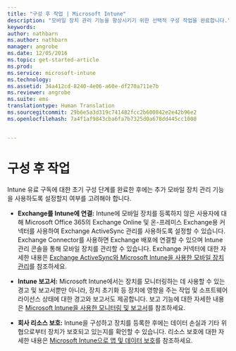 ```yaml
---
title: "구성 후 작업 | Microsoft Intune"
description: "모바일 장치 관리 기능을 향상시키기 위한 선택적 구성 작업을 완료합니다."
keywords: 
author: nathbarn
ms.author: nathbarn
manager: angrobe
ms.date: 12/05/2016
ms.topic: get-started-article
ms.prod: 
ms.service: microsoft-intune
ms.technology: 
ms.assetid: 34a412cd-8240-4e06-a60e-df270a711e7b
ms.reviewer: angrobe
ms.suite: ems
translationtype: Human Translation
ms.sourcegitcommit: 29b6e5a3d319c741482fcc2b600842e2e42b96e2
ms.openlocfilehash: 7a4f1af9843cba6fa7b7325d0a678dd445cc1000


---
```


# <a name="post-configuration-tasks"></a>구성 후 작업
Intune 유료 구독에 대한 초기 구성 단계를 완료한 후에는 추가 모바일 장치 관리 기능을 사용하도록 설정할지 여부를 고려해야 합니다.

-   **Exchange를 Intune에 연결:** Intune에 모바일 장치를 등록하지 않은 사용자에 대해 Microsoft Office 365의 Exchange Online 및 온-프레미스 Exchange용 커넥터를 사용하여 Exchange ActiveSync 관리를 사용하도록 설정할 수 있습니다. Exchange Connector를 사용하면 Exchange 배포에 연결할 수 있으며 Intune 관리 콘솔을 통해 모바일 장치를 관리할 수 있습니다. Exchange 커넥터에 대한 자세한 내용은 [Exchange ActiveSync와 Microsoft Intune을 사용한 모바일 장치 관리](/intune/deploy-use/mobile-device-management-with-exchange-activesync-and-microsoft-intune)를 참조하세요.

-   **Intune 보고서:** Microsoft Intune에서는 장치를 모니터링하는 데 사용할 수 있는 경고 및 보고서뿐만 아니라, 장치 초기화 등 장치에 영향을 주는 작업 및 소프트웨어 라이선스 상태에 대한 경고와 보고서도 제공합니다.  보고 기능에 대한 자세한 내용은 [Microsoft Intune을 사용한 모니터링 및 보고서](/intune/deploy-use/monitoring-and-reports-with-microsoft-intune)를 참조하세요.

-   **회사 리소스 보호:** Intune을 구성하고 장치를 등록한 후에는 데이터 손실과 기타 위협으로부터 장치가 보호되고 있는지를 확인할 수 있습니다. 리소스 보호에 대한 자세한 내용은 [Microsoft Intune으로 앱 및 데이터 보호](/Intune/deploy-use/protect-apps-and-data-with-microsoft-intune)를 참조하세요.



<!--HONumber=Nov16_HO4-->


